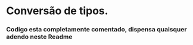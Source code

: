 # Conversão de tipos.

### Codigo esta completamente comentado, dispensa quaisquer adendo neste Readme
